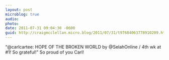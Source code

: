 ```yaml
---
layout: post
microblog: true
audio: 
photo: 
date: 2011-07-31 09:04:30 -0600
guid: http://craigmcclellan.micro.blog/2011/07/31/t97684063778910209.html
---
```

“@carlcartee: HOPE OF THE BROKEN WORLD by @SelahOnline / 4th wk at #1! So grateful!” So proud of you Carl!
